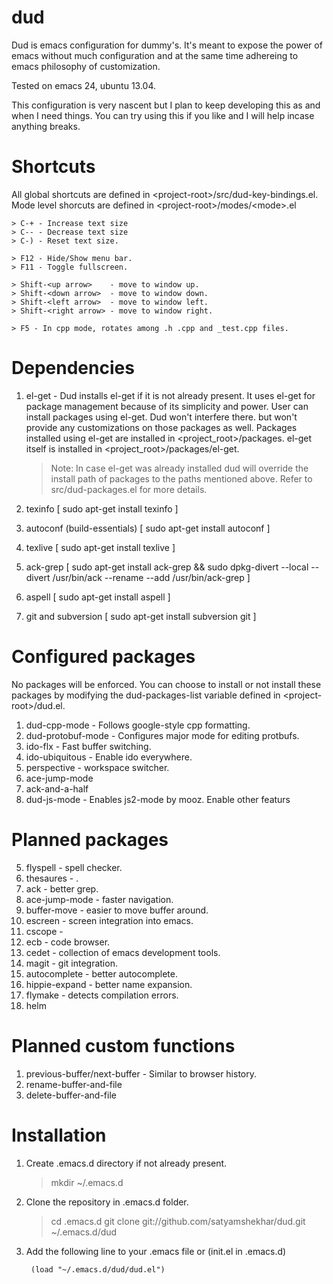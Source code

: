 dud
===

Dud is emacs configuration for dummy's. It's meant to expose the
power of emacs without much configuration and at the same time
adhereing to emacs philosophy of customization.

Tested on emacs 24, ubuntu 13.04.

This configuration is very nascent but I plan to keep developing
this as and when I need things. You can try using this if you like
and I will help incase anything breaks.

Shortcuts
=========
All global shortcuts are defined in \<project-root\>/src/dud-key-bindings.el.
Mode level shorcuts are defined in \<project-root\>/modes/\<mode\>.el

    > C-+ - Increase text size
    > C-- - Decrease text size
    > C-) - Reset text size.

    > F12 - Hide/Show menu bar.
    > F11 - Toggle fullscreen.

    > Shift-<up arrow>    - move to window up.
    > Shift-<down arrow>  - move to window down.
    > Shift-<left arrow>  - move to window left.
    > Shift-<right arrow> - move to window right.

    > F5 - In cpp mode, rotates among .h .cpp and _test.cpp files.

Dependencies
============
1. el-get - Dud installs el-get if it is not already present.
   It uses el-get for package management because of its simplicity
   and power. User can install packages using el-get. Dud won't interfere there.
   but won't provide any customizations on those packages as well. Packages
   installed using el-get are installed in \<project_root\>/packages. el-get
   itself is installed in \<project_root\>/packages/el-get.
   > Note: In case el-get was already installed dud will override the install
     path of packages to the paths mentioned above. Refer to src/dud-packages.el
     for more details.

2. texinfo [ sudo apt-get install texinfo ]
3. autoconf (build-essentials) [ sudo apt-get install autoconf ]
4. texlive [ sudo apt-get install texlive ]
5. ack-grep [ sudo apt-get install ack-grep &&
             sudo dpkg-divert --local --divert /usr/bin/ack --rename --add /usr/bin/ack-grep ]
6. aspell [ sudo apt-get install aspell ]
7. git and subversion [ sudo apt-get install subversion git ]

Configured packages
===================

No packages will be enforced. You can choose to install or not install
these packages by modifying the dud-packages-list variable defined in
\<project-root\>/dud.el.

1. dud-cpp-mode - Follows google-style cpp formatting.
2. dud-protobuf-mode - Configures major mode for editing protbufs.
3. ido-flx           - Fast buffer switching.
4. ido-ubiquitous    - Enable ido everywhere.
5. perspective       - workspace switcher.
6. ace-jump-mode
7. ack-and-a-half
8. dud-js-mode   - Enables js2-mode by mooz. Enable other featurs

Planned packages
================
5. flyspell       - spell checker.
6. thesaures      - .
7. ack            - better grep.
8. ace-jump-mode  - faster navigation.
9. buffer-move    - easier to move buffer around.
10. escreen       - screen integration into emacs.
11. cscope        -
12. ecb           - code browser.
13. cedet         - collection of emacs development tools.
14. magit         - git integration.
15. autocomplete  - better autocomplete.
16. hippie-expand - better name expansion.
17. flymake       - detects compilation errors.
18. helm

Planned custom functions
========================
1. previous-buffer/next-buffer - Similar to browser history.
2. rename-buffer-and-file
3. delete-buffer-and-file

Installation
============

1. Create .emacs.d directory if not already present.

    > mkdir ~/.emacs.d

2. Clone the repository in .emacs.d folder.
 
    > cd .emacs.d
    > git clone git://github.com/satyamshekhar/dud.git ~/.emacs.d/dud

3. Add the following line to your .emacs file or (init.el in .emacs.d)

    <code> (load "~/.emacs.d/dud/dud.el") </code>
